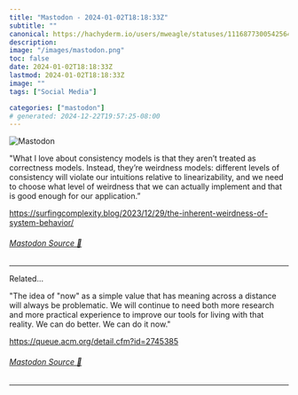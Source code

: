 ```yaml
---
title: "Mastodon - 2024-01-02T18:18:33Z"
subtitle: ""
canonical: https://hachyderm.io/users/mweagle/statuses/111687730054256467
description:
image: "/images/mastodon.png"
toc: false
date: 2024-01-02T18:18:33Z
lastmod: 2024-01-02T18:18:33Z
image: ""
tags: ["Social Media"]

categories: ["mastodon"]
# generated: 2024-12-22T19:57:25-08:00
---
```

![Mastodon](/images/mastodon.png)

<p>&quot;What I love about consistency models is that they aren’t treated as correctness models. Instead, they’re weirdness models: different levels of consistency will violate our intuitions relative to linearizability, and we need to choose what level of weirdness that we can actually implement and that is good enough for our application.”</p><p><a href="https://surfingcomplexity.blog/2023/12/29/the-inherent-weirdness-of-system-behavior/" target="_blank" rel="nofollow noopener noreferrer" translate="no"><span class="invisible">https://</span><span class="ellipsis">surfingcomplexity.blog/2023/12</span><span class="invisible">/29/the-inherent-weirdness-of-system-behavior/</span></a></p>


###### [Mastodon Source 🐘](https://hachyderm.io/@mweagle/111687730054256467)

___

<p>Related...</p><p>&quot;The idea of &quot;now&quot; as a simple value that has meaning across a distance will always be problematic. We will continue to need both more research and more practical experience to improve our tools for living with that reality. We can do better. We can do it now.&quot;</p><p><a href="https://queue.acm.org/detail.cfm?id=2745385" target="_blank" rel="nofollow noopener noreferrer" translate="no"><span class="invisible">https://</span><span class="ellipsis">queue.acm.org/detail.cfm?id=27</span><span class="invisible">45385</span></a></p>


###### [Mastodon Source 🐘](https://hachyderm.io/@mweagle/111687735244474990)

___

